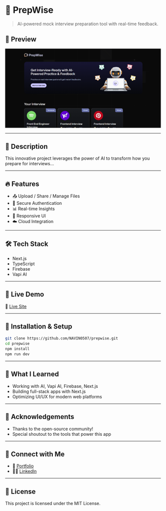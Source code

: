 # 🚀 PrepWise

> AI-powered mock interview preparation tool with real-time feedback.

## 📸 Preview

![Banner](/banner.png)

---

## 📖 Description

This innovative project leverages the power of AI to transform how you prepare for interviews...

---

## 🔥 Features

- 📤 Upload / Share / Manage Files
- 🔐 Secure Authentication
- 📊 Real-time Insights
- 📱 Responsive UI
- ☁️ Cloud Integration

---

## 🛠 Tech Stack

- Next.js
- TypeScript
- Firebase
- Vapi AI

---

## 🚀 Live Demo

🔗 [Live Site](https://prepwisemns.vercel.app/)

---

## 🧪 Installation & Setup

```bash
git clone https://github.com/NAVIN0507/prepwise.git
cd prepwise
npm install
npm run dev
```

---

## 🧠 What I Learned

- Working with AI, Vapi AI, Firebase, Next.js
- Building full-stack apps with Next.js
- Optimizing UI/UX for modern web platforms

---

## 🙌 Acknowledgements

- Thanks to the open-source community!
- Special shoutout to the tools that power this app

---

## 🤝 Connect with Me

- 💼 [Portfolio](https://navindev.vercel.app)
- 🧑‍💻 [LinkedIn](https://www.linkedin.com/in/navin07/)

---

## 📄 License

This project is licensed under the MIT License.
